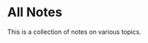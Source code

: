 # All Notes

<!-- ![Ancient books](img/chris-lawton-zvKx6ixUhWQ-unsplash.jpg) -->

This is a collection of notes on various topics.

